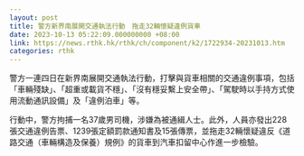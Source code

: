 ```yaml
---
layout: post
title: 警方新界南展開交通執法行動　拖走32輛懷疑違例貨車
date: 2023-10-13 05:22:09.000000000 +08:00
link: https://news.rthk.hk/rthk/ch/component/k2/1722934-20231013.htm
categories: rthk
---
```


警方一連四日在新界南展開交通執法行動，打擊與貨車相關的交通違例事項，包括「車輛殘缺」、「超重或載貨不穩」、「沒有穩妥繫上安全帶」、「駕駛時以手持方式使用流動通訊設備」及「違例泊車」等。

行動中，警方拘捕一名37歲男司機，涉嫌為被通緝人士。此外，人員亦發出228張交通違例告票、1239張定額罰款通知書及15張傳票，並拖走32輛懷疑違反《道路交通（車輛構造及保養）規例》的貨車到汽車扣留中心作進一步檢驗。
